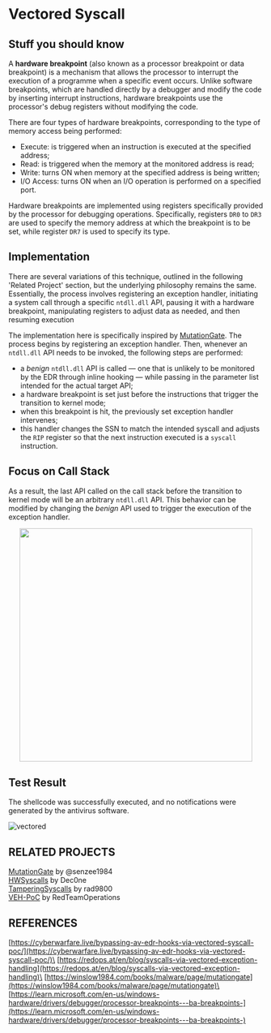 # Vectored Syscall

## Stuff you should know

A **hardware breakpoint** (also known as a processor breakpoint or data breakpoint) is a mechanism that allows the processor to interrupt the execution of a programme when a specific event occurs. Unlike software breakpoints, which are handled directly by a debugger and modify the code by inserting interrupt instructions, hardware breakpoints use the processor's debug registers without modifying the code.

There are four types of hardware breakpoints, corresponding to the type of memory access being performed:
- Execute: is triggered when an instruction is executed at the specified address;
- Read: is triggered when the memory at the monitored address is read;
- Write: turns ON when memory at the specified address is being written;
- I/O Access: turns ON when an I/O operation is performed on a specified port.

Hardware breakpoints are implemented using registers specifically provided by the processor for debugging operations. Specifically, registers `DR0` to `DR3` are used to specify the memory address at which the breakpoint is to be set, while register `DR7` is used to specify its type.

## Implementation
There are several variations of this technique, outlined in the following 'Related Project' section, but the underlying philosophy remains the same. Essentially, the process involves registering an exception handler, initiating a system call through a specific `ntdll.dll` API, pausing it with a hardware breakpoint, manipulating registers to adjust data as needed, and then resuming execution

The implementation here is specifically inspired by [MutationGate](https://github.com/senzee1984/MutationGate).
The process begins by registering an exception handler. Then, whenever an `ntdll.dll` API needs to be invoked, the following steps are performed:
- a *benign* `ntdll.dll` API is called — one that is unlikely to be monitored by the EDR through inline hooking — while passing in the parameter list intended for the actual target API;
- a hardware breakpoint is set just before the instructions that trigger the transition to kernel mode;
- when this breakpoint is hit, the previously set exception handler intervenes;
- this handler changes the SSN to match the intended syscall and adjusts the `RIP` register so that the next instruction executed is a `syscall` instruction.

## Focus on Call Stack
As a result, the last API called on the call stack before the transition to kernel mode will be an arbitrary `ntdll.dll` API. This behavior can be modified by changing the *benign* API used to trigger the execution of the exception handler.

<p align="center">
  <img width="460" src="https://github.com/user-attachments/assets/8eb3b0ae-5f08-4cf8-b6b3-f5b86ca7ba92">
</p>

## Test Result
The shellcode was successfully executed, and no notifications were generated by the antivirus software.

![vectored](https://github.com/user-attachments/assets/56e3f56b-d8c7-4049-a845-b30e01ccb4dc)

## RELATED PROJECTS

[MutationGate](https://github.com/senzee1984/MutationGate) by @senzee1984\
[HWSyscalls](https://github.com/Dec0ne/HWSyscalls) by Dec0ne\
[TamperingSyscalls](https://github.com/rad9800/TamperingSyscalls) by rad9800\
[VEH-PoC](https://github.com/RedTeamOperations/VEH-PoC) by RedTeamOperations

## REFERENCES

[https://cyberwarfare.live/bypassing-av-edr-hooks-via-vectored-syscall-poc/](https://cyberwarfare.live/bypassing-av-edr-hooks-via-vectored-syscall-poc/)\
[https://redops.at/en/blog/syscalls-via-vectored-exception-handling](https://redops.at/en/blog/syscalls-via-vectored-exception-handling)\
[https://winslow1984.com/books/malware/page/mutationgate](https://winslow1984.com/books/malware/page/mutationgate)\
[https://learn.microsoft.com/en-us/windows-hardware/drivers/debugger/processor-breakpoints---ba-breakpoints-](https://learn.microsoft.com/en-us/windows-hardware/drivers/debugger/processor-breakpoints---ba-breakpoints-)
